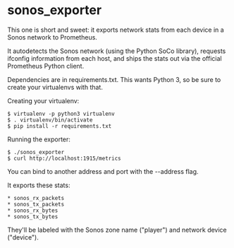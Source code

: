 sonos_exporter
==============

This one is short and sweet: it exports network stats from each device
in a Sonos network to Prometheus.

It autodetects the Sonos network (using the Python SoCo library),
requests ifconfig information from each host, and ships the stats
out via the official Prometheus Python client.

Dependencies are in requirements.txt. This wants Python 3, so be sure
to create your virtualenvs with that.

Creating your virtualenv:

    $ virtualenv -p python3 virtualenv
    $ . virtualenv/bin/activate
    $ pip install -r requirements.txt
    
Running the exporter:

    $ ./sonos_exporter
    $ curl http://localhost:1915/metrics

You can bind to another address and port with the --address flag.

It exports these stats:

    * sonos_rx_packets
    * sonos_tx_packets
    * sonos_rx_bytes
    * sonos_tx_bytes

They'll be labeled with the Sonos zone name ("player") and network
device ("device").
